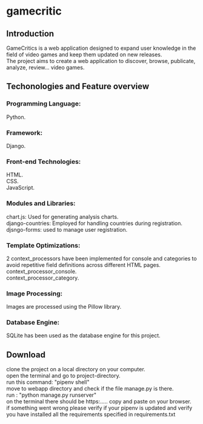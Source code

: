 # gamecritic

## Introduction
GameCritics is a web application designed to expand user knowledge in the field of video games and keep them updated on new releases. <br>
The project aims to create a web application to discover, browse, publicate, analyze, review... video games.

## Techonologies and Feature overview
### Programming Language: 
Python.

### Framework: 
Django.

### Front-end Technologies:
HTML. <br>
CSS. <br>
JavaScript. <br>

### Modules and Libraries:
chart.js: Used for generating analysis charts. <br>
django-countries: Employed for handling countries during registration.<br>
djsngo-forms: used to manage user registration.<br>

### Template Optimizations:
2 context_processors have been implemented for console and categories to avoid repetitive field definitions across different HTML pages.<br>
context_processor_console.<br>
context_processor_category.<br>

### Image Processing:
Images are processed using the Pillow library.<br>

### Database Engine:
SQLite has been used as the database engine for this project.<br>

## Download
clone the project on a local directory on your computer.<br>
open the terminal and go to project-directory.<br>
run this command: "pipenv shell"<br>
move to webapp directory and check if the file manage.py is there.<br>
run : "python manage.py runserver" <br>
on the terminal there should be https:..... copy and paste on your browser.<br>
if something went wrong please verify if your pipenv is updated and verify you have installed all the requirements specified in requirements.txt<br>

